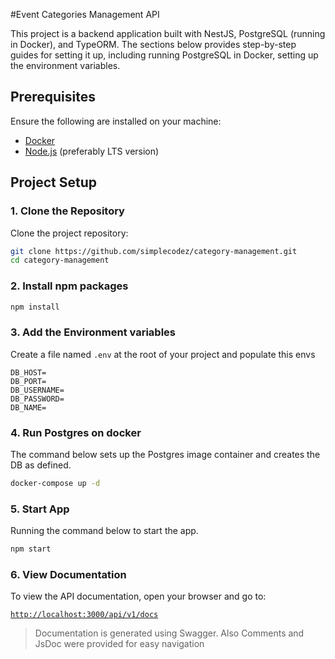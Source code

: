 #Event Categories Management API

This project is a backend application built with NestJS, PostgreSQL (running in Docker), and TypeORM. The sections below provides step-by-step guides for setting it up, including running PostgreSQL in Docker, setting up the environment variables.

## Prerequisites

Ensure the following are installed on your machine:

- [Docker](https://www.docker.com/get-started)
- [Node.js](https://nodejs.org/) (preferably LTS version)

## Project Setup

### 1. Clone the Repository

Clone the project repository:

```bash
git clone https://github.com/simplecodez/category-management.git
cd category-management

```

### 2. Install npm packages

```bash
npm install
```

### 3. Add the Environment variables

Create a file named `.env` at the root of your project and populate this envs

```
DB_HOST=
DB_PORT=
DB_USERNAME=
DB_PASSWORD=
DB_NAME=
```

### 4. Run Postgres on docker

The command below sets up the Postgres image container and creates the DB as defined.

```bash
docker-compose up -d
```

### 5. Start App

Running the command below to start the app.

```bash
npm start
```

### 6. View Documentation

To view the API documentation, open your browser and go to:

[`http://localhost:3000/api/v1/docs`](http://localhost:3000/api/v1/docs)

> Documentation is generated using Swagger.
> Also Comments and JsDoc were provided for easy navigation
